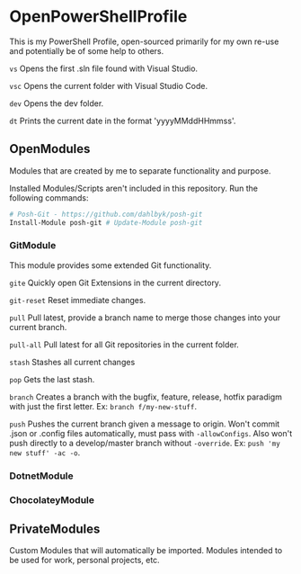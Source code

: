# OpenPowerShellProfile
This is my PowerShell Profile, open-sourced primarily for my own re-use and potentially be of some help to others.

`vs`
Opens the first .sln file found with Visual Studio.

`vsc`
Opens the current folder with Visual Studio Code.

`dev`
Opens the dev folder.

`dt`
Prints the current date in the format 'yyyyMMddHHmmss'.

## OpenModules
Modules that are created by me to separate functionality and purpose.

Installed Modules/Scripts aren't included in this repository. Run the following commands:

```PowerShell
# Posh-Git - https://github.com/dahlbyk/posh-git
Install-Module posh-git # Update-Module posh-git
```

### GitModule
This module provides some extended Git functionality.

`gite`
Quickly open Git Extensions in the current directory.

`git-reset`
Reset immediate changes.

`pull`
Pull latest, provide a branch name to merge those changes into your current branch.

`pull-all`
Pull latest for all Git repositories in the current folder.

`stash`
Stashes all current changes

`pop`
Gets the last stash.

`branch`
Creates a branch with the bugfix, feature, release, hotfix paradigm with just the first letter. Ex: `branch f/my-new-stuff`.

`push`
Pushes the current branch given a message to origin. Won't commit .json or .config files automatically, must pass with `-allowConfigs`. Also won't push directly to a develop/master branch without `-override`. Ex: `push 'my new stuff' -ac -o`.

### DotnetModule

### ChocolateyModule

## PrivateModules
Custom Modules that will automatically be imported. Modules intended to be used for work, personal projects, etc.
